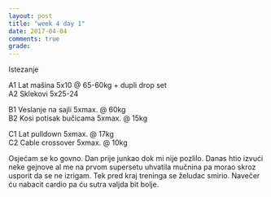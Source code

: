 ```yaml
---
layout: post
title: "week 4 day 1"
date: 2017-04-04
comments: true
grade:
---
```


Istezanje

A1 Lat mašina 5x10 @ 65-60kg + dupli drop set    
A2 Sklekovi 5x25-24  

B1 Veslanje na sajli 5xmax. @ 60kg       
B2 Kosi potisak bučicama 5xmax. @ 15kg       

C1 Lat pulldown 5xmax. @ 17kg         
C2 Cable crossover 5xmax. @ 10kg  

Osjećam se ko govno. Dan prije junkao dok mi nije pozlilo. Danas htio izvući neke gejnove al me na prvom supersetu uhvatila mučnina pa morao skroz usporit da se ne izrigam. Tek pred kraj treninga se želudac smirio. Navečer ću nabacit cardio pa ću sutra valjda bit bolje.
